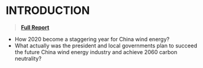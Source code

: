# INTRODUCTION
> [**Full Report**](https://github.com/nico2997/Impact-X-/blob/main/China%20Wind%20Energy%20Market/Wind%20Energy%20in%20China.pdf)

* How 2020 become a staggering year for China wind energy?
* What actually was the president and local governments plan to succeed the future China wind energy industry and achieve 2060 carbon neutrality?
